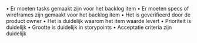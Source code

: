 • Er moeten tasks gemaakt zijn voor het backlog item
• Er moeten specs of wireframes zijn gemaakt voor het backlog item
• Het is geverifieerd door de product owner
• Het is duidelijk waarom het item waarde levert
• Prioriteit is duidelijk
• Grootte is duidelijk in storypoints
• Acceptatie criteria zijn duidelijk

